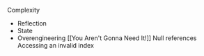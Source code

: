 Complexity
- Reflection
- State
- Overengineering [[You Aren't Gonna Need It!]]
Null references
Accessing an invalid index